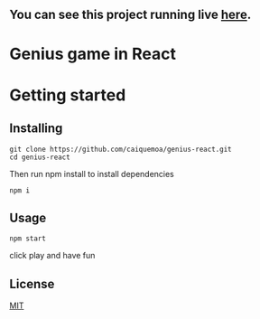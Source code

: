 ﻿## You can see this project running live [here]([https://caiquemoa.github.io/genius.io/](https://caiquemoa.github.io/genius-react/)).
# Genius game in React

# Getting started

## Installing

```
git clone https://github.com/caiquemoa/genius-react.git
cd genius-react
```

Then run npm install to install dependencies

```
npm i
```

## Usage

```
npm start
```

click play and have fun

## License

[MIT](https://choosealicense.com/licenses/mit/)
